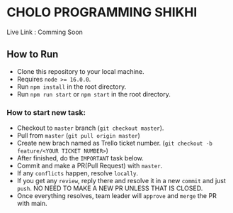 # CHOLO PROGRAMMING SHIKHI

Live Link : Comming Soon
## How to Run

- Clone this repository to your local machine.
- Requires `node >= 16.0.0`.
- Run `npm install` in the root directory.
- Run `npm run start` or `npm start` in the root directory.


### How to start new task:

- Checkout to `master` branch (`git checkout master`).
- Pull from `master` (`git pull origin master`)
- Create new brach named as Trello ticket number. (`git checkout -b feature/<YOUR TICKET NUMBER>`)
- After finished, do the `IMPORTANT` task below.
- Commit and make a PR(Pull Request) with `master`.
- If any `conflicts` happen, resolve `locally`.
- If you get any `review`, reply there and resolve it in a new `commit` and just `push`. NO NEED TO MAKE A NEW PR UNLESS THAT IS CLOSED.
- Once everything resolves, team leader will `approve` and `merge` the PR with main.
